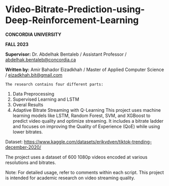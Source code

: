 # Video-Bitrate-Prediction-using-Deep-Reinforcement-Learning
**CONCORDIA UNIVERSITY**

**FALL 2023**

**Supervisor:**
Dr. Abdelhak Bentaleb / Assistant Professor / abdelhak.bentaleb@concordia.ca

**Written by:**
Amir Bahador Eizadkhah / Master of Applied Computer Science / eizadkhah.bit@gmail.com



`The research contains four different parts:`

1.   Data Preprocessing
2.   Supervised Learning and LSTM
3.   Overal Results
4.   Adaptive Bitrate Streaming with Q-Learning
This project uses machine learning models like LSTM, Random Forest, SVM, and XGBoost to predict video quality and optimize streaming. It includes a bitrate ladder and focuses on improving the Quality of Experience (QoE) while using lower bitrates.

Dataset: https://www.kaggle.com/datasets/erikvdven/tiktok-trending-december-2020/

The project uses a dataset of 600 1080p videos encoded at various resolutions and bitrates.

Note: For detailed usage, refer to comments within each script. This project is intended for academic research on video streaming quality.
